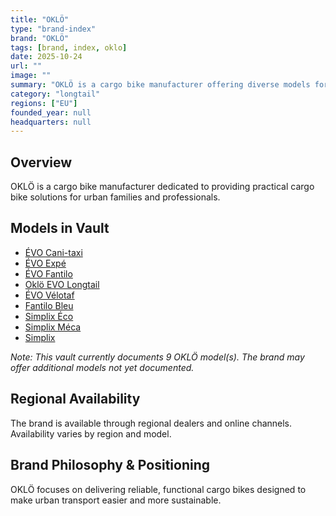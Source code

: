 ```yaml
---
title: "OKLÖ"
type: "brand-index"
brand: "OKLÖ"
tags: [brand, index, oklo]
date: 2025-10-24
url: ""
image: ""
summary: "OKLÖ is a cargo bike manufacturer offering diverse models for families and professionals."
category: "longtail"
regions: ["EU"]
founded_year: null
headquarters: null
---
```


## Overview

OKLÖ is a cargo bike manufacturer dedicated to providing practical cargo bike solutions for urban families and professionals.

## Models in Vault

- [ÉVO Cani-taxi](evo-cani-taxi.md)
- [ÉVO Expé](evo-expe.md)
- [ÉVO Fantilo](evo-fantilo.md)
- [Oklö EVO Longtail](evo-longtail.md)
- [ÉVO Vélotaf](evo-velotaf.md)
- [Fantilo Bleu](fantilo.md)
- [Simplix Éco](simplix-eco.md)
- [Simplix Méca](simplix-meca.md)
- [Simplix](simplix.md)

_Note: This vault currently documents 9 OKLÖ model(s). The brand may offer additional models not yet documented._

## Regional Availability

The brand is available through regional dealers and online channels. Availability varies by region and model.

## Brand Philosophy & Positioning

OKLÖ focuses on delivering reliable, functional cargo bikes designed to make urban transport easier and more sustainable.

